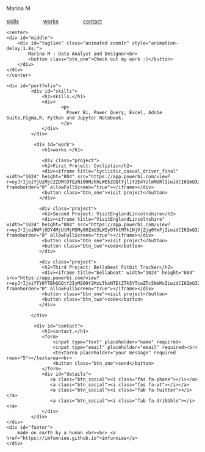 <DOCTYPE html>
<html lang="en">
<head>
    <meta charset="UTF-8">
    <meta name="viewport" content="width=device-width, initial-scale=1.0">
    <meta http-equiv="X-UA-Compatible" content="ie=edge">
    <title>Marina M Q</title>
    <link rel="stylesheet" href="https://cdnjs.cloudflare.com/ajax/libs/animate.css/3.7.0/animate.min.css">
    <link href="https://fonts.googleapis.com/css?family=Comfortaa:700" rel="stylesheet">
    <script src="https://code.jquery.com/jquery-3.3.1.min.js" integrity="sha256-FgpCb/KJQlLNfOu91ta32o/NMZxltwRo8QtmkMRdAu8=" crossorigin="anonymous"></script>
    <link rel="stylesheet" href="https://use.fontawesome.com/releases/v5.7.1/css/all.css" integrity="sha384-fnmOCqbTlWIlj8LyTjo7mOUStjsKC4pOpQbqyi7RrhN7udi9RwhKkMHpvLbHG9Sr" crossorigin="anonymous">
    <link rel="stylesheet" href="/Users/marina/Documents/GitHub/portfolio_marina/.github/1/index.css">
</head>
<body>
    <div id="loading">
        <div id="spinner"></div>
    </div>
    <div id="header" class="animated slideInDown" style="animation-delay:1.8s;">
    <div id="title">Marina M</div><br>
    <div id="links">
        <a href="#skills">skills</a>
        <a href="#work" style="margin:0px 60px;">works</a>
        <a href="#contact">contact</a>
    </div>
    </div>

    <center>
    <div id="middle">
        <div id="tagline" class="animated zoomIn" style="animation-delay:1.8s;">
            Marina M : Data Analyst and Designer<br>
            <button class="btn_one">Check out my work :)</button>
        </div>
    </div>
    </center>

    <div id="portfolio">
             <div id="skills">
                 <h1>skills.</h1>
                 <div>
                        <p>
                          Power Bi, Power Query, Excel, Adobe Suite,Figma,R, Python and Jupyter Notebook.
                        </p>
                 </div>
             </div>

              <div id="work">
                 <h1>works.</h1>

                 <div class="project">
                 <h2>First Project: Cyclistic</h2>
                 <div><iframe title="cyclistic_casual_driver_final" width="1024" height="804" src="https://app.powerbi.com/view?r=eyJrIjoiYjUzMjc2ZDMtOTQzNi00NzhhLWE5ZGQtYjliY2E4YzlmMDRlIiwidCI6ImQ3ZjE4MTgyLTc3ZTItNDRhNC04MTVlLWJlMTQwYTJhMTk3MSJ9" frameborder="0" allowFullScreen="true"></iframe></div>
                 <button class="btn_one">visit project</button>
                </div>

                <div class="project">
                 <h2>Second Project: VisitEnglandLincolnshire</h2>
                 <div><iframe title="VisitEnglandLincolnshire" width="1024" height="804" src="https://app.powerbi.com/view?r=eyJrIjoiNWFjODY4MjUtMjM5My00ZmU3LWIyOTktMTk1NjVjZjg0YmFjIiwidCI6ImQ3ZjE4MTgyLTc3ZTItNDRhNC04MTVlLWJlMTQwYTJhMTk3MSJ9&pageName=ReportSection16a87b5c6cc57a17cce0" frameborder="0" allowFullScreen="true"></iframe></div>
                 <button class="btn_one">visit project</button>
                 <button class="btn_two">code</button>
                </div>

                <div class="project">
                 <h2>Third Project: Bellabeat Fitbit Tracker</h2>
                 <div><iframe title="bellabeat" width="1024" height="804" src="https://app.powerbi.com/view?r=eyJrIjoiYTY0YTBhOGQtY2IyMS00Y2MzLTkxNTEtZTk5YTcwZTc5NmMxIiwidCI6ImQ3ZjE4MTgyLTc3ZTItNDRhNC04MTVlLWJlMTQwYTJhMTk3MSJ9" frameborder="0" allowFullScreen="true"></iframe></div>
                 <button class="btn_one">visit project</button>
                 <button class="btn_two">code</button>
                </div>

             </div>

              <div id="contact">
                 <h1>contact.</h1>
                 <form>
                     <input type="text" placeholder="name" required>
                     <input type="email" placeholder="email" required><br>
                     <textarea placeholder="your message" required rows="5"></textarea><br>
                     <button class="btn_one">send</button>
                 </form>
                 <div id="details">
                    <a class="btn_social"><i class="fas fa-phone"></i></a>
                    <a class="btn_social"><i class="fas fa-at"></i></a>
                    <a class="btn_social"><i class="fab fa-twitter"></i></a>
                    <a class="btn_social"><i class="fab fa-dribbble"></i></a>
                 </div>
             </div>
    </div>
    <div id="footer">
        made on earth by a human <br><br> <a href="https://imfunniee.github.io">imfunniee</a>
    </div>
<script src=".github/1/index.js" type="text/javascript"></script>
</body>
</html>
